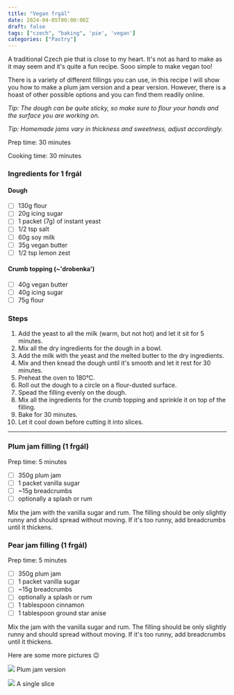 ```yaml
---
title: "Vegan frgál"
date: 2024-04-05T00:00:00Z
draft: false
tags: ["czech", "baking", 'pie', 'vegan']
categories: ["Pastry"]
---
```


A traditional Czech pie that is close to my heart. It's not as hard to make as it may seem and it's quite a fun recipe. Sooo simple to make vegan too!

There is a variety of different fillings you can use, in this recipe I will show you how to make a plum jam version and a pear version. However, there is a hoast of other possible options and you can find them readily online. 

<i>Tip: The dough can be quite sticky, so make sure to flour your hands and the surface you are working on.</i>

<i>Tip: Homemade jams vary in thickness and sweetness, adjust accordingly.</i>

<div class="recipe" id="recipe">
Prep time: 30 minutes

Cooking time: 30 minutes

### Ingredients for 1 frgál
#### Dough
- [ ] 130g flour
- [ ] 20g icing sugar
- [ ] 1 packet (7g) of instant yeast
- [ ] 1/2 tsp salt
- [ ] 60g soy milk 
- [ ] 35g vegan butter
- [ ] 1/2 tsp lemon zest

#### Crumb topping (~'drobenka')
- [ ] 40g vegan butter
- [ ] 40g icing sugar
- [ ] 75g flour

### Steps
1. Add the yeast to all the milk (warm, but not hot) and let it sit for 5 minutes.
2. Mix all the dry ingredients for the dough in a bowl.
3. Add the milk with the yeast and the melted butter to the dry ingredients.
4. Mix and then knead the dough until it's smooth and let it rest for 30 minutes.
5. Preheat the oven to 180°C.
6. Roll out the dough to a circle on a flour-dusted surface.
7. Spead the filling evenly on the dough.
8. Mix all the ingredients for the crumb topping and sprinkle it on top of the filling.
9. Bake for 30 minutes.
10. Let it cool down before cutting it into slices.

</div>
<hr>
<div class="box">
<h3 class="title">Plum jam filling (1 frgál)</h3>
Prep time: 5 minutes

- [ ] 350g plum jam
- [ ] 1 packet vanilla sugar
- [ ] ~15g breadcrumbs
- [ ] optionally a splash or rum

Mix the jam with the vanilla sugar and rum. The filling should be only slightly runny and should spread without moving. If it's too runny, add breadcrumbs until it thickens.

</div>

<div class="box">
<h3 class="title">Pear jam filling (1 frgál)</h3>
Prep time: 5 minutes

- [ ] 350g plum jam
- [ ] 1 packet vanilla sugar
- [ ] ~15g breadcrumbs
- [ ] optionally a splash or rum
- [ ] 1 tablespoon cinnamon
- [ ] 1 tablespoon ground star anise

Mix the jam with the vanilla sugar and rum. The filling should be only slightly runny and should spread without moving. If it's too runny, add breadcrumbs until it thickens.

</div>

Here are some more pictures 😉

<div class="image-split">
<div class="image-in-split">

![](plum.jpeg)
<span class="caption">Plum jam version</span>
</div>

<div class="image-in-split">

![](slice.jpeg)
<span class="caption">A single slice</span>


</div>


</div>


